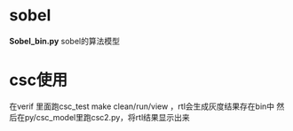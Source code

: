 # sobel
**Sobel_bin.py** sobel的算法模型

# csc使用
在verif 里面跑csc_test make clean/run/view ，rtl会生成灰度结果存在bin中
然后在py/csc_model里跑csc2.py，将rtl结果显示出来